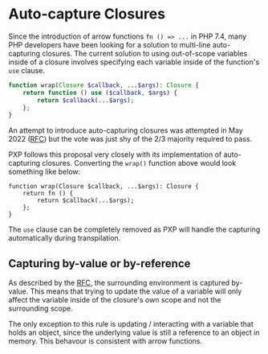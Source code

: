 # Auto-capture Closures

Since the introduction of arrow functions `fn () => ...` in PHP 7.4, many PHP developers have been looking for a solution to multi-line auto-capturing closures. The current solution to using out-of-scope variables inside of a closure involves specifying each variable inside of the function's `use` clause.

```php
function wrap(Closure $callback, ...$args): Closure {
    return function () use ($callback, $args) {
        return $callback(...$args);
    };
}
```

An attempt to introduce auto-capturing closures was attempted in May 2022 ([RFC](https://wiki.php.net/rfc/auto-capture-closure)) but the vote was just shy of the 2/3 majority required to pass.

PXP follows this proposal very closely with its implementation of auto-capturing closures. Converting the `wrap()` function above would look something like below:

```pxp
function wrap(Closure $callback, ...$args): Closure {
    return fn () {
        return $callback(...$args);
    };
}
```

The `use` clause can be completely removed as PXP will handle the capturing automatically during transpilation.

## Capturing by-value or by-reference

As described by the [RFC](https://wiki.php.net/rfc/auto-capture-closure), the surrounding environment is captured by-value. This means that trying to update the value of a variable will only affect the variable inside of the closure's own scope and not the surrounding scope.

The only exception to this rule is updating / interacting with a variable that holds an object, since the underlying value is still a reference to an object in memory. This behavour is consistent with arrow functions.